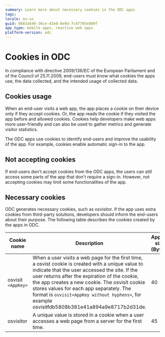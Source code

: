 ```yaml
---
summary: Learn more about necessary cookies in the ODC apps.
tags:
locale: en-us
guid: 8683a640-36ce-43e0-8e9d-7c47705ed89f
app_type: mobile apps, reactive web apps
platform-version: odc
---
```


# Cookies in ODC

In compliance with directive 2009/136/EC of the European Parliament and of the Council of 25.11.2009, end-users must know what cookies the apps use, the data collected, and the intended usage of collected data.

## Cookies usage

When an end-user visits a web app, the app places a cookie on their device only if they accept cookies. Or, the app reads the cookie if they visited the app before and allowed cookies. Cookies help developers make web apps more user-friendly and can also be used to gather metrics and generate visitor statistics.

The ODC apps use cookies to identify end-users and improve the usability of the app. For example, cookies enable automatic sign-in to the app.

## Not accepting cookies

If end-users don't accept cookies from the ODC apps, the users can still access some parts of the app that don't require a sign-in. However, not accepting cookies may limit some functionalities of the app.

## Necessary cookies

ODC generates necessary cookies, such as osvisitor. If the app uses extra cookies from third-party solutions, developers should inform the end-users about their purpose. The following table describes the cookies created by the apps in ODC.

| Cookie name | Description | Approx size (Bytes) | Expiration | HTTP only | Secure | Stores personal data |
|--|--|--|--|--|--|--|
| osvisit `<AppKey>` | When a user visits a web page for the first time, a osvist cookie is created with a unique value to indicate that the user accessed the site. If the user returns after the expiration of the cookie, the app creates a new cookie. The osvisit cookie stores values for each app separately. The format is `osvisit<AppKey without hyphens>`, for example osvisitfdb5808b381e41a894a9e8717b2d31de. | 40 | 30 mins | Yes | No | No |
| osvisitor | A unique value is stored in a cookie when a user accesses a web page from a server for the first time. | 45 | never | Yes | No | No |
